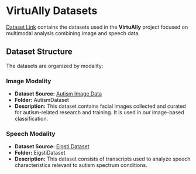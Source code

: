 # VirtuAlly Datasets

[Dataset Link](https://drive.google.com/drive/folders/1bcxWOWE4wrMKYZybaFeKetdmFDTyiHFu) contains the datasets used in the **VirtuAlly** project focused on multimodal analysis combining image and speech data.

## Dataset Structure

The datasets are organized by modality:

### Image Modality

- **Dataset Source:** [Autism Image Data](https://www.kaggle.com/datasets/cihan063/autism-image-data)  
- **Folder:** AutismDataset  
- **Description:** This dataset contains facial images collected and curated for autism-related research and training. It is used in our image-based classification.

### Speech Modality

- **Dataset Source:** [Eigsti Dataset](https://asd.talkbank.org/access/English/Eigsti.html )  
- **Folder:** EigstiDataset
- **Description:** This dataset consists of transcripts used to analyze speech characteristics relevant to autism spectrum conditions.